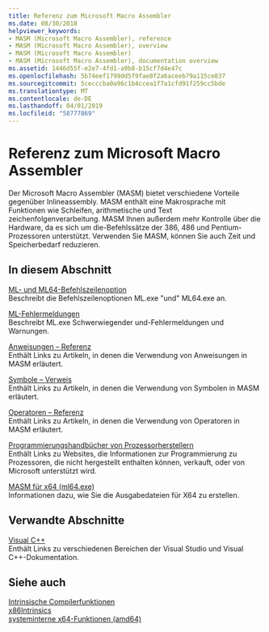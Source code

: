 ```yaml
---
title: Referenz zum Microsoft Macro Assembler
ms.date: 08/30/2018
helpviewer_keywords:
- MASM (Microsoft Macro Assembler), reference
- MASM (Microsoft Macro Assembler), overview
- MASM (Microsoft Macro Assembler)
- MASM (Microsoft Macro Assembler), documentation overview
ms.assetid: 1446d55f-e2e7-4fd1-a9b8-b15cf7d4e47c
ms.openlocfilehash: 5b74eef1799dd5f9fae8f2a6aceeb79a115ce837
ms.sourcegitcommit: 5cecccba0a96c1b4ccea1f7a1cfd91f259cc5bde
ms.translationtype: MT
ms.contentlocale: de-DE
ms.lasthandoff: 04/01/2019
ms.locfileid: "58777869"
---
```

# <a name="microsoft-macro-assembler-reference"></a>Referenz zum Microsoft Macro Assembler

Der Microsoft Macro Assembler (MASM) bietet verschiedene Vorteile gegenüber Inlineassembly. MASM enthält eine Makrosprache mit Funktionen wie Schleifen, arithmetische und Text zeichenfolgenverarbeitung. MASM Ihnen außerdem mehr Kontrolle über die Hardware, da es sich um die-Befehlssätze der 386, 486 und Pentium-Prozessoren unterstützt. Verwenden Sie MASM, können Sie auch Zeit und Speicherbedarf reduzieren.

## <a name="in-this-section"></a>In diesem Abschnitt

[ML- und ML64-Befehlszeilenoption](../../assembler/masm/ml-and-ml64-command-line-reference.md)<br/>
Beschreibt die Befehlszeilenoptionen ML.exe "und" ML64.exe an.

[ML-Fehlermeldungen](../../assembler/masm/ml-error-messages.md)<br/>
Beschreibt ML.exe Schwerwiegender und-Fehlermeldungen und Warnungen.

[Anweisungen – Referenz](../../assembler/masm/directives-reference.md)<br/>
Enthält Links zu Artikeln, in denen die Verwendung von Anweisungen in MASM erläutert.

[Symbole – Verweis](../../assembler/masm/symbols-reference.md)<br/>
Enthält Links zu Artikeln, in denen die Verwendung von Symbolen in MASM erläutert.

[Operatoren – Referenz](../../assembler/masm/operators-reference.md)<br/>
Enthält Links zu Artikeln, in denen die Verwendung von Operatoren in MASM erläutert.

[Programmierungshandbücher von Prozessorherstellern](../../assembler/masm/processor-manufacturer-programming-manuals.md)<br/>
Enthält Links zu Websites, die Informationen zur Programmierung zu Prozessoren, die nicht hergestellt enthalten können, verkauft, oder von Microsoft unterstützt wird.

[MASM für x64 (ml64.exe)](../../assembler/masm/masm-for-x64-ml64-exe.md)<br/>
Informationen dazu, wie Sie die Ausgabedateien für X64 zu erstellen.

## <a name="related-sections"></a>Verwandte Abschnitte

[Visual C++](../../overview/visual-cpp-in-visual-studio.md)<br/>
Enthält Links zu verschiedenen Bereichen der Visual Studio und Visual C++-Dokumentation.

## <a name="see-also"></a>Siehe auch

[Intrinsische Compilerfunktionen](../../intrinsics/compiler-intrinsics.md)<br/>
[x86Intrinsics](../../intrinsics/x86-intrinsics-list.md)<br/>
[systeminterne x64-Funktionen (amd64)](../../intrinsics/x64-amd64-intrinsics-list.md)<br/>
